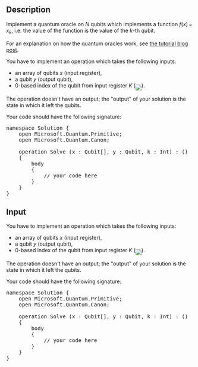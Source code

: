 ## Description

<div><p>Implement a quantum oracle on <span class="tex-span"><i>N</i></span> qubits which implements a function <span class="tex-span"><i>f</i>(<i>x</i>) = <i>x</i><sub class="lower-index"><i>k</i></sub></span>, i.e. the value of the function is the value of the <span class="tex-span"><i>k</i></span>-th qubit.</p><p>For an explanation on how the quantum oracles work, see <a href="https://codeforces.com/blog/entry/60319">the tutorial blog post</a>.</p></div><div class="input-specification"><p>You have to implement an operation which takes the following inputs:</p><ul><li> an array of qubits <span class="tex-span"><i>x</i></span> (input register),</li><li> a qubit <span class="tex-span"><i>y</i></span> (output qubit),</li><li> 0-based index of the qubit from input register <span class="tex-span"><i>K</i></span> (<img align="middle" class="tex-formula" src="file://ut27Terj.png" style="max-width: 100.0%;max-height: 100.0%;">).</li></ul><p>The operation doesn't have an output; the "output" of your solution is the state in which it left the qubits.</p><p>Your code should have the following signature:</p><pre class="verbatim">namespace Solution {<br>    open Microsoft.Quantum.Primitive;<br>    open Microsoft.Quantum.Canon;<br><br>    operation Solve (x : Qubit[], y : Qubit, k : Int) : ()<br>    {<br>        body<br>        {<br>            // your code here<br>        }<br>    }<br>}</pre></div>

## Input

<p>You have to implement an operation which takes the following inputs:</p><ul><li> an array of qubits <span class="tex-span"><i>x</i></span> (input register),</li><li> a qubit <span class="tex-span"><i>y</i></span> (output qubit),</li><li> 0-based index of the qubit from input register <span class="tex-span"><i>K</i></span> (<img align="middle" class="tex-formula" src="file://ut27Terj.png" style="max-width: 100.0%;max-height: 100.0%;">).</li></ul><p>The operation doesn't have an output; the "output" of your solution is the state in which it left the qubits.</p><p>Your code should have the following signature:</p><pre class="verbatim">namespace Solution {<br>    open Microsoft.Quantum.Primitive;<br>    open Microsoft.Quantum.Canon;<br><br>    operation Solve (x : Qubit[], y : Qubit, k : Int) : ()<br>    {<br>        body<br>        {<br>            // your code here<br>        }<br>    }<br>}</pre>
